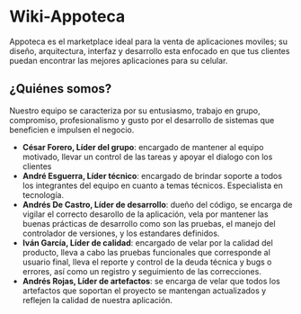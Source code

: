 # Wiki-Appoteca

Appoteca es el marketplace ideal para la venta de aplicaciones moviles; su diseño, arquitectura, interfaz y desarrollo esta enfocado en que tus clientes puedan encontrar las mejores aplicaciones para su celular.

## ¿Quiénes somos?

Nuestro equipo se caracteriza por su entusiasmo, trabajo en grupo, compromiso, profesionalismo y gusto por el desarrollo de sistemas que beneficien e impulsen el negocio.

* **César Forero, Líder del grupo**: encargado de mantener al equipo motivado, llevar un control de las tareas y apoyar el dialogo con los clientes
* **André Esguerra, Líder técnico**: encargado de brindar soporte a todos los integrantes del equipo en cuanto a temas técnicos. Especialista en tecnología.
* **Andrés De Castro, Líder de desarrollo**: dueño del código, se encarga de vigilar el correcto desarollo de la aplicación, vela por mantener las buenas prácticas de desarrollo como son las pruebas, el manejo del controlador de versiones, y los estandares definidos.
* **Iván García, Líder de calidad**: encargado de velar por la calidad del producto, lleva a cabo las pruebas funcionales que corresponde al usuario final, lleva el reporte y control de la deuda técnica y bugs o errores, así como un registro y seguimiento de las correcciones.
* **Andrés Rojas, Líder de artefactos**: se encarga de velar que todos los artefactos que soportan el proyecto se mantengan actualizados y reflejen la calidad de nuestra aplicación.
